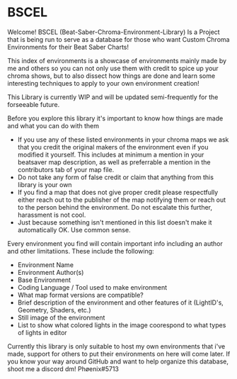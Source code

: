 # BSCEL
Welcome! BSCEL (Beat-Saber-Chroma-Environment-Library) Is a Project that is being run to serve as a database for those who want Custom Chroma Environments for their Beat Saber Charts!

This index of environments is a showcase of environments mainly made by me and others so you can not only use them with credit to spice up your chroma shows, but to also dissect how things are done and learn some interesting techniques to apply to your own environment creation!

This Library is currently WIP and will be updated semi-frequently for the forseeable future.

Before you explore this library it's important to know how things are made and what you can do with them
- If you use any of these listed environments in your chroma maps we ask that you credit the original makers of the environment even if you modified it yourself. This includes at minimum a mention in your beatsaver map description, as well as preferrable a mention in the contributors tab of your map file.
- Do not take any form of false credit or claim that anything from this library is your own
- If you find a map that does not give proper credit please respectfully either reach out to the publisher of the map notifying them or reach out to the person behind the environment. Do not escalate this further, harassment is not cool.
- Just because something isn't mentioned in this list doesn't make it automatically OK. Use common sense.

Every environment you find will contain important info including an author and other limitatiions. These include the following:
- Environment Name
- Environment Author(s)
- Base Environment
- Coding Language / Tool used to make environment
- What map format versions are compatible?
- Brief description of the environment and other features of it (LightID's, Geometry, Shaders, etc.)
- Still image of the environment
- List to show what colored lights in the image coorespond to what types of lights in editor

Currently this library is only suitable to host my own environments that i've made, support for others to put their environments on here will come later. If you know your way around GitHub and want to help organize this database, shoot me a discord dm! Phøenix#5713
